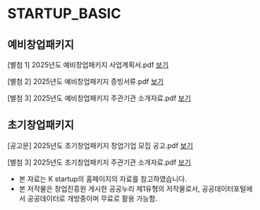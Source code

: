 # STARTUP_BASIC




## 예비창업패키지
[별첨 1] 2025년도 예비창업패키지 사업계획서.pdf [보기](https://ldjwj.github.io/STARTUP_BASIC/01_PreStartup/2025년도_예비창업_사업계획서양식.pdf) 

[별첨 2] 2025년도 예비창업패키지 증빙서류.pdf [보기](https://ldjwj.github.io/STARTUP_BASIC/01_PreStartup/2025년도_예비창업증빙서류제출목록.pdf)

[별첨 3] 2025년도 예비창업패키지 주관기관 소개자료.pdf [보기](https://ldjwj.github.io/STARTUP_BASIC/01_PreStartup/2025년도_예창패키지_주관기관.pdf)

## 초기창업패키지

[공고문] 2025년도 초기창업패키지 창업기업 모집 공고.pdf [보기](https://ldjwj.github.io/STARTUP_BASIC/02_EarlyStartup/01_doc_모집공고_25.pdf)

[별첨 3] 2025년도 초기창업패키지 주관기관 소개자료.pdf [보기](https://ldjwj.github.io/STARTUP_BASIC/02_EarlyStartup/02_doc_주관기관_25.pdf)



* 본 자료는 K startup의 홈페이지의 자료를 참고하였습니다.
* 본 저작물은 창업진흥원 게시한 공공누리 제1유형의 저작물로서, 공공데이터포털에서 공공데이터로 개방중이며 무료로 활용 가능함.
 
